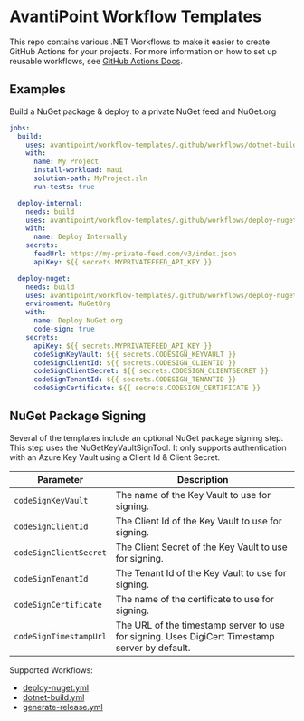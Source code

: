 # AvantiPoint Workflow Templates

This repo contains various .NET Workflows to make it easier to create GitHub Actions for your projects. For more information on how to set up reusable workflows, see [GitHub Actions Docs](https://docs.github.com/en/actions/using-workflows/reusing-workflows).

## Examples

Build a NuGet package & deploy to a private NuGet feed and NuGet.org

```yaml
jobs:
  build:
    uses: avantipoint/workflow-templates/.github/workflows/dotnet-build.yml@master
    with:
      name: My Project
      install-workload: maui
      solution-path: MyProject.sln
      run-tests: true

  deploy-internal:
    needs: build
    uses: avantipoint/workflow-templates/.github/workflows/deploy-nuget.yml@master
    with:
      name: Deploy Internally
    secrets:
      feedUrl: https://my-private-feed.com/v3/index.json
      apiKey: ${{ secrets.MYPRIVATEFEED_API_KEY }}

  deploy-nuget:
    needs: build
    uses: avantipoint/workflow-templates/.github/workflows/deploy-nuget.yml@master
    environment: NuGetOrg
    with:
      name: Deploy NuGet.org
      code-sign: true
    secrets:
      apiKey: ${{ secrets.MYPRIVATEFEED_API_KEY }}
      codeSignKeyVault: ${{ secrets.CODESIGN_KEYVAULT }}
      codeSignClientId: ${{ secrets.CODESIGN_CLIENTID }}
      codeSignClientSecret: ${{ secrets.CODESIGN_CLIENTSECRET }}
      codeSignTenantId: ${{ secrets.CODESIGN_TENANTID }}
      codeSignCertificate: ${{ secrets.CODESIGN_CERTIFICATE }}
```

## NuGet Package Signing

Several of the templates include an optional NuGet package signing step. This step uses the NuGetKeyVaultSignTool. It only supports authentication with an Azure Key Vault using a Client Id & Client Secret.

| Parameter | Description |
| --------- | ----------- |
| `codeSignKeyVault` | The name of the Key Vault to use for signing. |
| `codeSignClientId` | The Client Id of the Key Vault to use for signing. |
| `codeSignClientSecret` | The Client Secret of the Key Vault to use for signing. |
| `codeSignTenantId` | The Tenant Id of the Key Vault to use for signing. |
| `codeSignCertificate` | The name of the certificate to use for signing. |
| `codeSignTimestampUrl` | The URL of the timestamp server to use for signing. Uses DigiCert Timestamp server by default. |

Supported Workflows:
- [deploy-nuget.yml](.github/workflows/deploy-nuget.yml)
- [dotnet-build.yml](.github/workflows/dotnet-build.yml)
- [generate-release.yml](.github/workflows/generate-release.yml)

